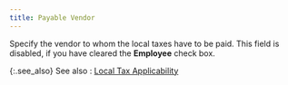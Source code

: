 ```yaml
---
title: Payable Vendor
---
```



Specify the vendor to whom the local taxes have to be paid. This field  is disabled, if you have cleared the **Employee**  check box.


{:.see_also}
See also
: [Local  Tax Applicability](JavaScript:RelatedTopics1.Click())<!--Metadata type="DesignerControl" startspan
<object CLASSID="clsid:ADB880A6-D8FF-11CF-9377-00AA003B7A11"
	ID=RelatedTopics1
	TYPE="application/x-oleobject">
</object>-->

<object classid="clsid:ADB880A6-D8FF-11CF-9377-00AA003B7A11" id="RelatedTopics1" type="application/x-oleobject"> 
 <param name="Command" value="Related Topics">
<param name="Window" value="second">
<param name="Item1" value="Local Tax Applicability;{{site.prl_chm}}/misc/local_tax_applicability_sup.html">
</object><!--Metadata type="DesignerControl" endspan-->
